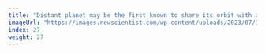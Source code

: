```yaml
---
title: "Distant planet may be the first known to share its orbit with another"
imageUrl: "https://images.newscientist.com/wp-content/uploads/2023/07/19111720/SEI_164516650.jpg?width=600"
index: 27
weight: 27
---
```

